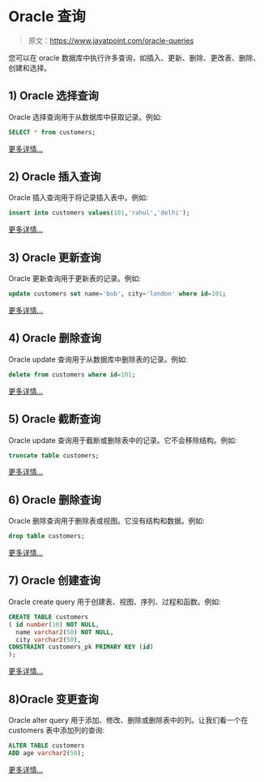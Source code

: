 # Oracle 查询

> 原文：<https://www.javatpoint.com/oracle-queries>

您可以在 oracle 数据库中执行许多查询，如插入、更新、删除、更改表、删除、创建和选择。

## 1) Oracle 选择查询

Oracle 选择查询用于从数据库中获取记录。例如:

```sql
SELECT * from customers;

```

[更多详情...](oracle-select)

## 2) Oracle 插入查询

Oracle 插入查询用于将记录插入表中。例如:

```sql
insert into customers values(101,'rahul','delhi');

```

[更多详情...](oracle-insert)

## 3) Oracle 更新查询

Oracle 更新查询用于更新表的记录。例如:

```sql
update customers set name='bob', city='london' where id=101;

```

[更多详情...](oracle-update)

## 4) Oracle 删除查询

Oracle update 查询用于从数据库中删除表的记录。例如:

```sql
delete from customers where id=101;

```

[更多详情...](oracle-delete)

## 5) Oracle 截断查询

Oracle update 查询用于截断或删除表中的记录。它不会移除结构。例如:

```sql
truncate table customers;

```

[更多详情...](oracle-truncate-table)

## 6) Oracle 删除查询

Oracle 删除查询用于删除表或视图。它没有结构和数据。例如:

```sql
drop table customers;

```

[更多详情...](oracle-drop-table)

## 7) Oracle 创建查询

Oracle create query 用于创建表、视图、序列、过程和函数。例如:

```sql
CREATE TABLE customers  
( id number(10) NOT NULL,  
  name varchar2(50) NOT NULL,  
  city varchar2(50),
CONSTRAINT customers_pk PRIMARY KEY (id)    
);  

```

[更多详情...](oracle-create-table)

## 8)Oracle 变更查询

Oracle alter query 用于添加、修改、删除或删除表中的列。让我们看一个在 customers 表中添加列的查询:

```sql
ALTER TABLE customers 
ADD age varchar2(50);  

```

[更多详情...](oracle-alter-table)